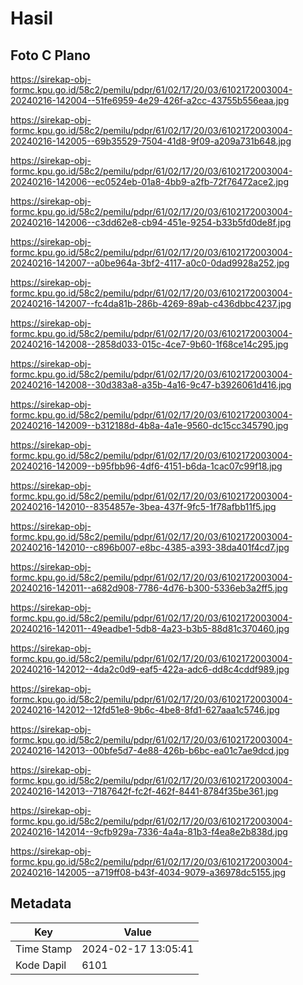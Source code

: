 # Hasil

## Foto C Plano

https://sirekap-obj-formc.kpu.go.id/58c2/pemilu/pdpr/61/02/17/20/03/6102172003004-20240216-142004--51fe6959-4e29-426f-a2cc-43755b556eaa.jpg

https://sirekap-obj-formc.kpu.go.id/58c2/pemilu/pdpr/61/02/17/20/03/6102172003004-20240216-142005--69b35529-7504-41d8-9f09-a209a731b648.jpg

https://sirekap-obj-formc.kpu.go.id/58c2/pemilu/pdpr/61/02/17/20/03/6102172003004-20240216-142006--ec0524eb-01a8-4bb9-a2fb-72f76472ace2.jpg

https://sirekap-obj-formc.kpu.go.id/58c2/pemilu/pdpr/61/02/17/20/03/6102172003004-20240216-142006--c3dd62e8-cb94-451e-9254-b33b5fd0de8f.jpg

https://sirekap-obj-formc.kpu.go.id/58c2/pemilu/pdpr/61/02/17/20/03/6102172003004-20240216-142007--a0be964a-3bf2-4117-a0c0-0dad9928a252.jpg

https://sirekap-obj-formc.kpu.go.id/58c2/pemilu/pdpr/61/02/17/20/03/6102172003004-20240216-142007--fc4da81b-286b-4269-89ab-c436dbbc4237.jpg

https://sirekap-obj-formc.kpu.go.id/58c2/pemilu/pdpr/61/02/17/20/03/6102172003004-20240216-142008--2858d033-015c-4ce7-9b60-1f68ce14c295.jpg

https://sirekap-obj-formc.kpu.go.id/58c2/pemilu/pdpr/61/02/17/20/03/6102172003004-20240216-142008--30d383a8-a35b-4a16-9c47-b3926061d416.jpg

https://sirekap-obj-formc.kpu.go.id/58c2/pemilu/pdpr/61/02/17/20/03/6102172003004-20240216-142009--b312188d-4b8a-4a1e-9560-dc15cc345790.jpg

https://sirekap-obj-formc.kpu.go.id/58c2/pemilu/pdpr/61/02/17/20/03/6102172003004-20240216-142009--b95fbb96-4df6-4151-b6da-1cac07c99f18.jpg

https://sirekap-obj-formc.kpu.go.id/58c2/pemilu/pdpr/61/02/17/20/03/6102172003004-20240216-142010--8354857e-3bea-437f-9fc5-1f78afbb11f5.jpg

https://sirekap-obj-formc.kpu.go.id/58c2/pemilu/pdpr/61/02/17/20/03/6102172003004-20240216-142010--c896b007-e8bc-4385-a393-38da401f4cd7.jpg

https://sirekap-obj-formc.kpu.go.id/58c2/pemilu/pdpr/61/02/17/20/03/6102172003004-20240216-142011--a682d908-7786-4d76-b300-5336eb3a2ff5.jpg

https://sirekap-obj-formc.kpu.go.id/58c2/pemilu/pdpr/61/02/17/20/03/6102172003004-20240216-142011--49eadbe1-5db8-4a23-b3b5-88d81c370460.jpg

https://sirekap-obj-formc.kpu.go.id/58c2/pemilu/pdpr/61/02/17/20/03/6102172003004-20240216-142012--4da2c0d9-eaf5-422a-adc6-dd8c4cddf989.jpg

https://sirekap-obj-formc.kpu.go.id/58c2/pemilu/pdpr/61/02/17/20/03/6102172003004-20240216-142012--12fd51e8-9b6c-4be8-8fd1-627aaa1c5746.jpg

https://sirekap-obj-formc.kpu.go.id/58c2/pemilu/pdpr/61/02/17/20/03/6102172003004-20240216-142013--00bfe5d7-4e88-426b-b6bc-ea01c7ae9dcd.jpg

https://sirekap-obj-formc.kpu.go.id/58c2/pemilu/pdpr/61/02/17/20/03/6102172003004-20240216-142013--7187642f-fc2f-462f-8441-8784f35be361.jpg

https://sirekap-obj-formc.kpu.go.id/58c2/pemilu/pdpr/61/02/17/20/03/6102172003004-20240216-142014--9cfb929a-7336-4a4a-81b3-f4ea8e2b838d.jpg

https://sirekap-obj-formc.kpu.go.id/58c2/pemilu/pdpr/61/02/17/20/03/6102172003004-20240216-142005--a719ff08-b43f-4034-9079-a36978dc5155.jpg


## Metadata

| Key        | Value               |
| ---------- | ------------------- |
| Time Stamp | 2024-02-17 13:05:41 |
| Kode Dapil | 6101                |




